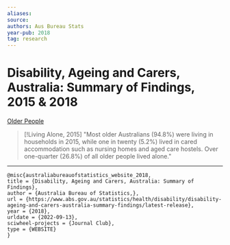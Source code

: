 ```yaml
---
aliases:
source:
authors: Aus Bureau Stats
year-pub: 2018
tag: research
---
```


# Disability, Ageing and Carers, Australia: Summary of Findings, 2015 & 2018

[Older People](https://www.abs.gov.au/ausstats/abs@.nsf/Lookup/4430.0main+features302015#:~:text=Most%20older%20Australians%20(94.8%25),all%20older%20people%20lived%20alone.)


> [!Living Alone, 2015]
> "Most older Australians (94.8%) were living in households in 2015, while one in twenty (5.2%) lived in cared accommodation such as nursing homes and aged care hostels. Over one-quarter (26.8%) of all older people lived alone."

***

```
@misc{australiabureauofstatistics_website_2018,
title = {Disability, Ageing and Carers, Australia: Summary of Findings},
author = {Australia Bureau of Statistics,},
url = {https://www.abs.gov.au/statistics/health/disability/disability-ageing-and-carers-australia-summary-findings/latest-release},
year = {2018},
urldate = {2022-09-13},
sciwheel-projects = {Journal Club},
type = {WEBSITE}
}
```
